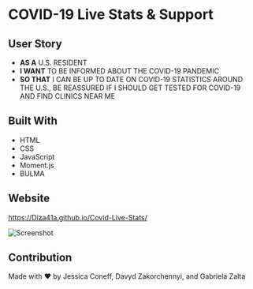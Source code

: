 # COVID-19 Live Stats & Support

## User Story
- **AS A** U.S. RESIDENT
- **I WANT** TO BE INFORMED ABOUT THE COVID-19 PANDEMIC
- **SO THAT** I CAN BE UP TO DATE ON COVID-19 STATISTICS AROUND THE U.S., BE REASSURED IF I SHOULD GET TESTED FOR COVID-19 AND FIND CLINICS NEAR ME


## Built With
* HTML
* CSS
* JavaScript
* Moment.js
* BULMA

## Website
https://Diza41a.github.io/Covid-Live-Stats/

![Screenshot](/images/screenshot.JPG)

## Contribution
Made with ❤️ by Jessica Coneff, Davyd Zakorchennyi, and Gabriela Zalta
